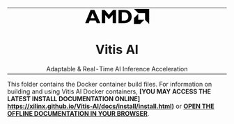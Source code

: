 ﻿<table class="sphinxhide">
 <tr>
   <td align="center"><img src="https://raw.githubusercontent.com/Xilinx/Image-Collateral/main/xilinx-logo.png" width="30%"/><h1>Vitis AI</h1><h0>Adaptable & Real-Time AI Inference Acceleration</h0>
   </td>
 </tr>
</table>

This folder contains the Docker container build files.  For information on building and using Vitis AI Docker containers, **[YOU MAY ACCESS THE LATEST INSTALL DOCUMENTATION ONLINE] https://xilinx.github.io/Vitis-AI/docs/install/install.html)** or **[OPEN THE OFFLINE DOCUMENTATION IN YOUR BROWSER](../docs/install/install.html)**.
